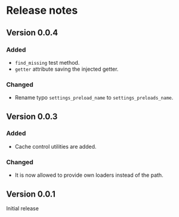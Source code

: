 # Release notes

## Version 0.0.4

### Added

- `find_missing` test method.
- `getter` attribute saving the injected getter.

### Changed

- Rename typo `settings_preload_name` to `settings_preloads_name`.

## Version 0.0.3

### Added

- Cache control utilities are added.

### Changed

- It is now allowed to provide own loaders instead of the path.

## Version 0.0.1

Initial release

